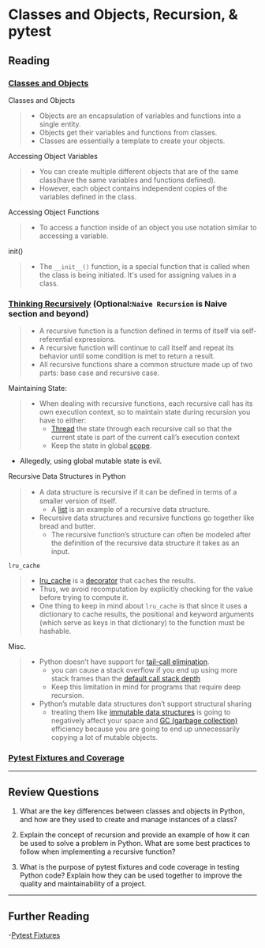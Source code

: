 # Classes and Objects, Recursion, & pytest

## Reading

### [Classes and Objects](https://www.learnpython.org/en/Classes_and_Objects)

Classes and Objects

> - Objects are an encapsulation of variables and functions into a single entity.
> - Objects get their variables and functions from classes.
> - Classes are essentially a template to create your objects.

Accessing Object Variables

> - You can create multiple different objects that are of the same class(have the same variables and functions defined).
> - However, each object contains independent copies of the variables defined in the class.

Accessing Object Functions

> - To access a function inside of an object you use notation similar to accessing a variable.

init()

> - The `__init__()` function, is a special function that is called when the class is being initiated. It's used for assigning values in a class.

### [Thinking Recursively](https://realpython.com/python-thinking-recursively/) (Optional:`Naive Recursion` is Naive section and beyond)

> - A recursive function is a function defined in terms of itself via self-referential expressions.
> - A recursive function will continue to call itself and repeat its behavior until some condition is met to return a result.
> - All recursive functions share a common structure made up of two parts: base case and recursive case.

Maintaining State:

> - When dealing with recursive functions, each recursive call has its own execution context, so to maintain state during recursion you have to either:
>   - [Thread](https://realpython.com/intro-to-python-threading/) the state through each recursive call so that the current state is part of the current call’s execution context
>   - Keep the state in global [scope](https://realpython.com/python-namespaces-scope/).

- Allegedly, using global mutable state is evil.

Recursive Data Structures in Python

> - A data structure is recursive if it can be deﬁned in terms of a smaller version of itself.
>   - A [list](https://realpython.com/python-lists-tuples/) is an example of a recursive data structure.
> - Recursive data structures and recursive functions go together like bread and butter.
>   - The recursive function’s structure can often be modeled after the definition of the recursive data structure it takes as an input.

`lru_cache`

> - [lru_cache](https://realpython.com/lru-cache-python/) is a [decorator](https://realpython.com/primer-on-python-decorators/) that caches the results.
> - Thus, we avoid recomputation by explicitly checking for the value before trying to compute it.
> - One thing to keep in mind about `lru_cache` is that since it uses a dictionary to cache results, the positional and keyword arguments (which serve as keys in that dictionary) to the function must be hashable.

Misc.

> - Python doesn’t have support for [tail-call elimination](https://en.wikipedia.org/wiki/Tail_call).
>   - you can cause a stack overflow if you end up using more stack frames than the [default call stack depth](https://docs.python.org/3.6/library/sys.html#sys.getrecursionlimit)
>   - Keep this limitation in mind for programs that require deep recursion.
> - Python’s mutable data structures don’t support structural sharing
>   - treating them like [immutable data structures](https://en.wikipedia.org/wiki/Persistent_data_structure) is going to negatively affect your space and [GC (garbage collection)](https://realpython.com/python-memory-management/#garbage-collection) efficiency because you are going to end up unnecessarily copying a lot of mutable objects.

### [Pytest Fixtures and Coverage](https://www.linuxjournal.com/content/python-testing-pytest-fixtures-and-coverage)




---

## Review Questions

1. What are the key differences between classes and objects in Python, and how are they used to create and manage instances of a class?

2. Explain the concept of recursion and provide an example of how it can be used to solve a problem in Python. What are some best practices to follow when implementing a recursive function?

3. What is the purpose of pytest fixtures and code coverage in testing Python code? Explain how they can be used together to improve the quality and maintainability of a project.

---

## Further Reading

-[Pytest Fixtures](https://docs.pytest.org/en/latest/fixture.html)
